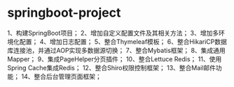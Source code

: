 # springboot-project
1、构建SpringBoot项目；
2、增加自定义配置文件及其相关方法；
3、增加多环境化配置；
4、增加日志配置；
5、整合Thymeleaf模板；
6、整合HikariCP数据库连接池，并通过AOP实现多数据源切换；
7、整合Mybatis框架；
8、集成通用Mapper；
9、集成PageHelper分页插件；
10、整合Lettuce Redis；
11、使用Spring Cache集成Redis；
12、整合Shiro权限控制框架；
13、整合Mail邮件功能；
14、整合后台管理页面框架；